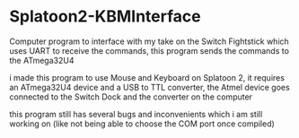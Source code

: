 # Splatoon2-KBMInterface
Computer program to interface with my take on the Switch Fightstick which uses UART to receive the commands, this program sends the commands to the ATmega32U4


i made this program to use Mouse and Keyboard on Splatoon 2, it requires an ATmega32U4 device and a USB to TTL converter, the Atmel device goes connected to the Switch Dock and the converter on the computer

this program still has several bugs and inconvenients which i am still working on (like not being able to choose the COM port once compiled) 
